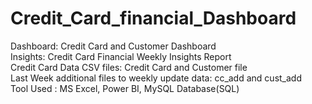 # Credit_Card_financial_Dashboard
Dashboard: Credit Card and Customer Dashboard
<br/>
Insights: Credit Card Financial Weekly Insights Report
<br/>
Credit Card Data CSV files: Credit Card and Customer file
<br/>
Last Week additional files to weekly update data: cc_add and cust_add
<br/>
Tool Used : MS Excel, Power BI, MySQL Database(SQL)
